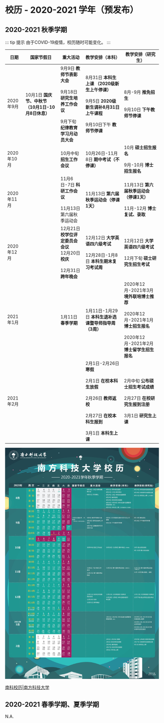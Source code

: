 # 校历 - 2020-2021 学年（预发布）

## 2020-2021 秋季学期
::: tip 提示
由于COVID-19疫情，校历随时可能变化。
:::

| 日期       | 国家节假日                                             | 重大活动                                                     | 教学安排（本科）                                             | 教学安排（研究生）                                           |
| ---------- | ------------------------------------------------------ | ------------------------------------------------------------ | ------------------------------------------------------------ | ------------------------------------------------------------ |
| 2020年9月  | 10月1日 **国庆节、中秋节     （10月1日-10月8日休息）** | 9月9日 **教师节表彰大会**<br/><br/>9月18日 **研究生培养工作会议**<br/><br/>9月下旬 **纪律教育学习月动员大会** | 8月31日 **本科生上课     （2020级新生上午停课）**<br/><br/>9月5日 **2020级新生调补8月31日上午课程**<br/><br/> 9月10日下午 **教师节停课** | 8月-9月 **推免招生**<br/><br/>9月10日 **下午教师节停课**     |
| 2020年10月 |                                                        | 10月中旬 **招生工作会议**                                    | 10月26日-11月8日 **期中考试（不停课）**                      | 10月 **硕士招生报名**<br/><br/>9月-10月 **博士招生报名**     |
| 2020年11月 |                                                        | 11月6日-7日 **科研工作会议**<br/><br/>11月13日 第六届秋季运动会 | 11月13日 **第六届秋季运动会（停课1天）**                     | 11月13日 **第六届秋季运动会（停课1天）**<br/><br/>11月-12月 **博士复试、录取** |
| 2020年12月 |                                                        | 12月21日 **校学位评定委员会会议**<br>12月20日 **校庆**<br/><br/>12月31日 **跨年晚会** | 12月12日 **大学英语四六级考试**<br/><br/>12月28日-1月8日 **本科生期末复习考试周** | 12月12日 **大学英语四六级考试**<br/><br/>12月下旬 **硕士研究生招生考试** |
| 2021年1月  |                                                        | 1月11日 **春季学期**                                         | 1月11日-1月29日 **本科生退补选课暨导师指导周（3周）**        | 2020年12月-2021年3月 **境外联培博士推荐**<br/><br/>2020年12月-2021年1月 **博士招生报名**<br/><br/>2020年12月-2021年2月 **博士留学生招生报名** |
| 2021年2月  |                                                        |                                                              | 2月1日-2月26日 **寒假**<br/><br/>2月1日 **在校本科生放假**<br/><br/>2月26日 **教师返校**<br/><br/>2月27日 **在校本科生报到**<br/><br/>3月1日 **本科生上课** | 2月中旬 **公布硕士招生考试成绩**<br/><br/>2月27日 **在校研究生报到注册**<br/><br/>3月1日 **研究生上课** |

<img class="calender-camp" src="./pic/202101.jpg">

[南科校历|南方科技大学](https://www.sustech.edu.cn/zh/academic-calendar.html)

## 2020-2021 春季学期、夏季学期

N.A.
